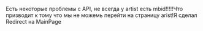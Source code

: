 Есть некоторые проблемы с API, не всегда у artist есть mbid!!!!!Что призводит к тому что мы не можемь перейти на страницу arist!Я сделал Redirect на MainPage
